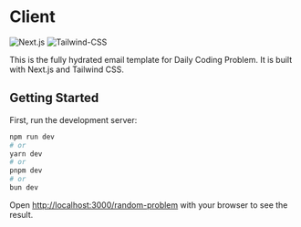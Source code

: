 # Client

![Next.js](https://img.shields.io/badge/-Next.js-000000?style=flat-square&logo=next.js&logoColor=white)
![Tailwind-CSS](https://img.shields.io/badge/-Tailwind_CSS-white?style=flat-square&logo=tailwind-css&logoColor=38bdf9)

This is the fully hydrated email template for Daily Coding Problem. It is built with Next.js and Tailwind CSS.

## Getting Started

First, run the development server:

```bash
npm run dev
# or
yarn dev
# or
pnpm dev
# or
bun dev
```

Open [http://localhost:3000/random-problem](http://localhost:3000/random-problem) with your browser to see the result.
